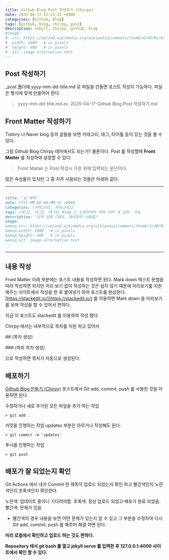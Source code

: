 ```yaml
---
title: Github Blog Post 작성하기 (Chirpy)
date: 2025-04-17 12:15:33 +0900
categories: [Github, Blog]
tags: [github, blog, chirpy, post]
description: jekyll, chirpy, github, blog
#image:
#  src: https://upload.wikimedia.org/wikipedia/commons/thumb/4/48/Markdown-mark.svg/1200px-Markdown-mark.svg.png
#  width: 1000   # in pixels
#  height: 400   # in pixels
#  alt: image alternative text
---
```


## Post 작성하기
_post 폴더에 yyyy-mm-dd-title.md 로 파일을 만들면 포스트 작성이 가능하다. 파일은 형식에 맞게 만들어야 한다.
> yyyy-mm-dd-title.md
> ex. 2025-04-17-Github Blog Post 작성하기.md

## Front Matter 작성하기
Tistory 나 Naver blog 등의 글들을 보면 카테고리, 태그, 타이틀 등이 있는 것을 볼 수 있다.

그럼 Github Blog Chirpy 테마에서도 되는가?
물론이다. Post 를 작성할때 **Front Matter** 를 작성하여 설정할 수 있다.
> Front Matter 는 Post 작성시 가장 위에 입력되는 문단이다.

많은 속성들이 있지만 그 중 자주 사용되는 것들은 아래와 같다.

---
```markdown
---
title: "글 제목"
date: YYYY-MM-DD HH:MM:SS +0900
categories: [카테고리1, 카테고리2]
tags: [태그1, 태그2, 태그3] #tag 는 소문자여야 하며 여러 개 설정  가능
description: "요약 설명 (SEO, 썸네일에 사용됨)"
image:
&emsp;src: https://upload.wikimedia.org/wikipedia/commons/thumb/4/48/Markdown-mark.svg/1200px-Markdown-mark.svg.png
&emsp;width: 1000   # in pixels
&emsp;height: 400   # in pixels
&emsp;alt: image alternative text
---
```
---

## 내용 작성
Front Matter 아래 부분에는 포스트 내용을 작성하면 된다.
Mark down 텍스트 문법을 따라 작성하면 되지만 미리 보기 없이 작성하는 것은 쉽지 않기 때문에 미리보기를 지원해주는 사이트에서 작성을 한 후 붙여넣기 하여 포스트를 완성한다.
[https://stackedit.io/](https://stackedit.io/) 를 이용하면 Mark down 을 미리보기를 보며 작성을 할 수 있어서 편하다.

지금 이 포스트도 stackedit 를 이용하여 작성 했다.

Chirpy 에서는 내부적으로 목차를 지원 하고 있어서

\## (목차 생성)

\### (하위 목차 생성)

으로 작성하면 목차가 자동으로 생성된다.

## 배포하기
[Github Blog 만들기 (Chirpy)](https://www.irgroup.org/posts/2025-04-16-create-github-blog/) 포스트에서 Git add, commit, push 를 사용한 것을 이용하면 된다.

수정하거나 새로 추가된 모든 파일을 추가 하는 작업
```shell
> git add .
```

커밋을 진행하는 작업
updates 부분은 아무거나 작성해도 된다.
```shell
> git commit -m 'updates'
```

푸시를 진행하는 작업
```shell
> git push
```

## 배포가 잘 되었는지 확인
Git Actions 에서 내가 Commit 한 제목이 업로드 되었는지 확인 하고 빨간색인지 노란색인지 초록색인지 확인한다.

노란색: 업데이트 중이니 기다려야함.
초록색: 정상 업로드 되었고 배포가 완료 되었음.
빨간색: 문제가 있음

* 빨간색의 경우 내용을 보면 어떤 문제가 있는지 알 수 있고 그 부분을 수정하여 다시 Git add, commit, push 를 해주어 해결 하면 된다.

**미리 로컬에서 확인하고 업로드 하는 것도 편하다.**

**Repository 에서 git bash 를 열고 jekyll serve 를 입력한 후 127.0.0.1:4000 사이트에서 확인 할 수 있다.**